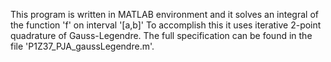 This program is written in MATLAB environment and it solves an integral of the function 'f' on interval '[a,b]'
To accomplish this it uses iterative 2-point quadrature of Gauss-Legendre.
The full specification can be found in the file 'P1Z37_PJA_gaussLegendre.m'.
